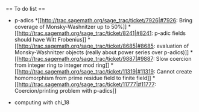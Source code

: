 == To do list ==

* p-adics
  *[[http://trac.sagemath.org/sage_trac/ticket/7926|#7926: Bring coverage of Monsky-Washnitzer up to 50%]]
  *[[http://trac.sagemath.org/sage_trac/ticket/8241|#8241: p-adic fields should have Witt Frobenius]]
  *[[http://trac.sagemath.org/sage_trac/ticket/8685|#8685: evaluation of Monsky-Washnitzer objects (really about power series over p-adics)]]
  *[[http://trac.sagemath.org/sage_trac/ticket/9887|#9887: Slow coercion from integer ring to integer mod ring]]
  *[[http://trac.sagemath.org/sage_trac/ticket/11319|#11319: Cannot create homomorphism from prime residue field to finite field]]
  *[[http://trac.sagemath.org/sage_trac/ticket/11777|#11777: Coercion/printing problem with p-adics]]

* computing with chi_18
